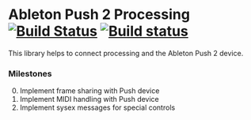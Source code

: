 # Ableton Push 2 Processing [![Build Status](https://travis-ci.org/cansik/ableton-push-2-processing.svg?branch=master)](https://travis-ci.org/cansik/ableton-push-2-processing) [![Build status](https://ci.appveyor.com/api/projects/status/3wj3vm062i3a64i0?svg=true)](https://ci.appveyor.com/project/cansik/ableton-push-2-processing)

This library helps to connect processing and the Ableton Push 2 device.

### Milestones
0. Implement frame sharing with Push device
0. Implement MIDI handling with Push device
0. Implement sysex messages for special controls
